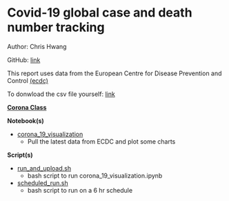 # Covid-19 global case and death number tracking
Author: Chris Hwang

GitHub: [link](https://github.com/hwang138/corona)

This report uses data from the European Centre for Disease Prevention and Control [(ecdc)](
https://www.ecdc.europa.eu/en/geographical-distribution-2019-ncov-cases
)
    
To donwload the csv file yourself: [link](
https://www.ecdc.europa.eu/en/publications-data/download-todays-data-geographic-distribution-covid-19-cases-worldwide
)

**[Corona Class](./corona)**

**Notebook(s)**
- [corona_19_visualization](./corona_19_visualization.ipynb)
    - Pull the latest data from ECDC and plot some charts

**Script(s)**
- [run_and_upload.sh](./scripts/run_and_upload.sh)
    - bash script to run corona_19_visualization.ipynb
- [scheduled_run.sh](./scripts/scheduled_run.sh)
    - bash script to run on a 6 hr schedule
